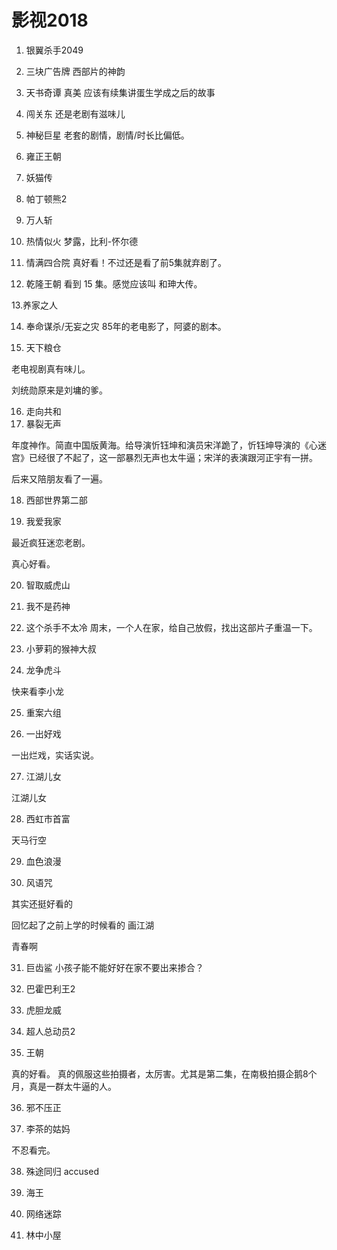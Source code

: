 # 影视2018

1. 银翼杀手2049

2. 三块广告牌
西部片的神韵

3. 天书奇谭
真美
应该有续集讲蛋生学成之后的故事

4. 闯关东
还是老剧有滋味儿

5. 神秘巨星
老套的剧情，剧情/时长比偏低。

6. 雍正王朝

7. 妖猫传

8. 帕丁顿熊2

9. 万人斩

10. 热情似火
梦露，比利-怀尔德

11. 情满四合院
真好看！不过还是看了前5集就弃剧了。

12. 乾隆王朝
看到 15 集。感觉应该叫 和珅大传。

13.养家之人

14. 奉命谋杀/无妄之灾
85年的老电影了，阿婆的剧本。

15. 天下粮仓

老电视剧真有味儿。

刘统勋原来是刘墉的爹。

16. 走向共和
17. 暴裂无声

年度神作。简直中国版黄海。给导演忻钰坤和演员宋洋跪了，忻钰坤导演的《心迷宫》已经很了不起了，这一部暴烈无声也太牛逼；宋洋的表演跟河正宇有一拼。

后来又陪朋友看了一遍。


18. 西部世界第二部


19. 我爱我家

最近疯狂迷恋老剧。

真心好看。

20. 智取威虎山

21. 我不是药神
22. 这个杀手不太冷
周末，一个人在家，给自己放假，找出这部片子重温一下。

23. 小萝莉的猴神大叔

24. 龙争虎斗

快来看李小龙

25. 重案六组

26. 一出好戏

一出烂戏，实话实说。

27. 江湖儿女

江湖儿女

28. 西虹市首富

天马行空

29. 血色浪漫

30. 风语咒

其实还挺好看的

回忆起了之前上学的时候看的 画江湖

青春啊

31. 巨齿鲨
小孩子能不能好好在家不要出来掺合？

32. 巴霍巴利王2

33. 虎胆龙威
34. 超人总动员2

35. 王朝

真的好看。 
真的佩服这些拍摄者，太厉害。尤其是第二集，在南极拍摄企鹅8个月，真是一群太牛逼的人。


36. 邪不压正

37. 李茶的姑妈

不忍看完。

38. 殊途同归 accused


39. 海王

40. 网络迷踪

41. 林中小屋











